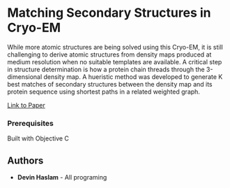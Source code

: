 # Matching Secondary Structures in Cryo-EM

While more atomic structures are being solved using this Cryo-EM, it is still challenging to derive atomic structures from density maps produced at medium resolution when no suitable templates are available. A critical step in structure determination is how a protein chain threads through the 3-dimensional density map. A hueristic method was developed to generate K best matches of secondary structures between the density map and its protein sequence using shortest paths in a related weighted graph. 

[Link to Paper](http://devinhaslam.com/Research/MatchingSSE/IEEEPaper.pdf)

### Prerequisites

Built with Objective C

## Authors

* **Devin Haslam** - All programing

